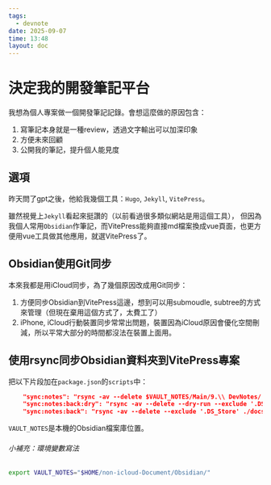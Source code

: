 ```yaml
---
tags:
  - devnote
date: 2025-09-07
time: 13:48
layout: doc
---
```


# 決定我的開發筆記平台

<DocDate :date="$frontmatter.date" />

我想為個人專案做一個開發筆記記錄。會想這麼做的原因包含：
1. 寫筆記本身就是一種review，透過文字輸出可以加深印象
2. 方便未來回顧
3. 公開我的筆記，提升個人能見度

## 選項
昨天問了gpt之後，他給我幾個工具：`Hugo`, `Jekyll`, `VitePress`。

雖然視覺上`Jekyll`看起來挺讚的（以前看過很多類似網站是用這個工具），
但因為我個人常用`Obsidian`作筆記，而VitePress能夠直接md檔案換成vue頁面，也更方便用vue工具做其他應用，就選VitePress了。

## Obsidian使用Git同步
本來我都是用iCloud同步，為了幾個原因改成用Git同步：
1. 方便同步Obsidian到VitePress這邊，想到可以用submoudle, subtree的方式來管理（但現在棄用這個方式了，太費工了）
2. iPhone, iCloud行動裝置同步常常出問題，裝置因為iCloud原因會優化空間刪減，所以平常大部分的時間都沒法在裝置上面用。

## 使用rsync同步Obsidian資料夾到VitePress專案

把以下片段加在`package.json`的`scripts`中：
```json
    "sync:notes": "rsync -av --delete $VAULT_NOTES/Main/9.\\ DevNotes/  ./docs/obs",
    "sync:notes:back:dry": "rsync -av --delete --dry-run --exclude '.DS_Store' ./docs/obs/ $VAULT_NOTES/Main/9.\\ DevNotes/",
    "sync:notes:back": "rsync -av --delete --exclude '.DS_Store' ./docs/obs/ $VAULT_NOTES/Main/9.\\ DevNotes/",

```
`VAULT_NOTES`是本機的Obsidian檔案庫位置。

###### 小補充：環境變數寫法
```bash
export VAULT_NOTES="$HOME/non-icloud-Document/Obsidian/"
```


<!--參考[[使用Github 同步]]   -->



